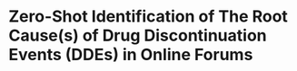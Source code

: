 # Zero-Shot Identification of The Root Cause(s) of Drug Discontinuation Events (DDEs) in Online Forums

